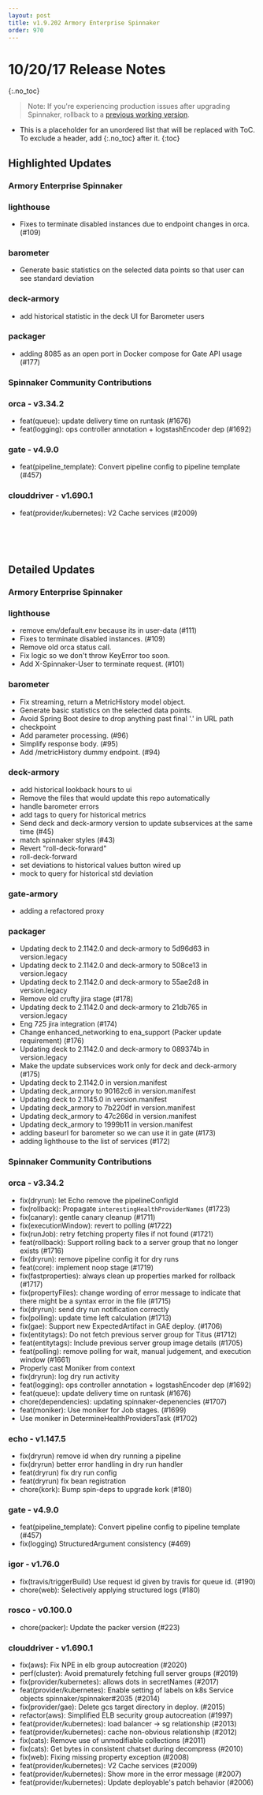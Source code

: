 ```yaml
---
layout: post
title: v1.9.202 Armory Enterprise Spinnaker
order: 970
---
```


# 10/20/17 Release Notes
{:.no_toc}
> Note: If you're experiencing production issues after upgrading Spinnaker, rollback to a [previous working version](http://docs.armory.io/admin-guides/troubleshooting/#i-upgraded-spinnaker-and-it-is-no-longer-responding-how-do-i-rollback).

* This is a placeholder for an unordered list that will be replaced with ToC. To exclude a header, add {:.no_toc} after it.
{:toc}



## Highlighted Updates
### Armory Enterprise Spinnaker
### lighthouse
 - Fixes to terminate disabled instances due to endpoint changes in orca. (#109)

### barometer
- Generate basic statistics on the selected data points so that user can see standard deviation

### deck-armory
- add historical statistic in the deck UI for Barometer users

### packager
 - adding 8085 as an open port in Docker compose for Gate API usage (#177)

###  Spinnaker Community Contributions
### orca - v3.34.2
- feat(queue): update delivery time on runtask (#1676)
- feat(logging): ops controller annotation + logstashEncoder dep (#1692)

### gate - v4.9.0
- feat(pipeline_template): Convert pipeline config to pipeline template (#457)

### clouddriver - v1.690.1
- feat(provider/kubernetes): V2 Cache services (#2009)

<br><br><br>
## Detailed Updates
### Armory Enterprise Spinnaker
### lighthouse
 - remove env/default.env because its in user-data (#111)
 - Fixes to terminate disabled instances. (#109)
 - Remove old orca status call.
 - Fix logic so we don't throw KeyError too soon.
 - Add X-Spinnaker-User to terminate request. (#101)

### barometer
 - Fix streaming, return a MetricHistory model object.
 - Generate basic statistics on the selected data points.
 - Avoid Spring Boot desire to drop anything past final '.' in URL path
 - checkpoint
 - Add parameter processing. (#96)
 - Simplify response body. (#95)
 - Add /metricHistory dummy endpoint. (#94)

### deck-armory
 - add historical lookback hours to ui
 - Remove the files that would update this repo automatically
 - handle barometer errors
 - add tags to query for historical metrics
 - Send deck and deck-armory version to update subservices at the same time (#45)
 - match spinnaker styles (#43)
 - Revert "roll-deck-forward"
 - roll-deck-forward
 - set deviations to historical values button wired up
 - mock to query for historical std deviation

### gate-armory
 - adding a refactored proxy

### packager
 - Updating deck to 2.1142.0 and deck-armory to 5d96d63 in version.legacy
 - Updating deck to 2.1142.0 and deck-armory to 508ce13 in version.legacy
 - Updating deck to 2.1142.0 and deck-armory to 55ae2d8 in version.legacy
 - Remove old crufty jira stage (#178)
 - Updating deck to 2.1142.0 and deck-armory to 21db765 in version.legacy
 - Eng 725 jira integration (#174)
 - Change enhanced_networking to ena_support (Packer update requirement) (#176)
 - Updating deck to 2.1142.0 and deck-armory to 089374b in version.legacy
 - Make the update subservices work only for deck and deck-armory (#175)
 - Updating deck to 2.1142.0 in version.manifest
 - Updating deck_armory to 90162c6 in version.manifest
 - Updating deck to 2.1145.0 in version.manifest
 - Updating deck_armory to 7b220df in version.manifest
 - Updating deck_armory to 47c266d in version.manifest
 - Updating deck_armory to 1999b11 in version.manifest
 - adding baseurl for barometer so we can use it in gate (#173)
 - adding lighthouse to the list of services (#172)


###  Spinnaker Community Contributions
### orca - v3.34.2
 - fix(dryrun): let Echo remove the pipelineConfigId
 - fix(rollback): Propagate `interestingHealthProviderNames` (#1723)
 - fix(canary): gentle canary cleanup (#1711)
 - fix(executionWindow): revert to polling (#1722)
 - fix(runJob): retry fetching property files if not found (#1721)
 - feat(rollback): Support rolling back to a server group that no longer exists (#1716)
 - fix(dryrun): remove pipeline config it for dry runs
 - feat(core): implement noop stage (#1719)
 - fix(fastproperties): always clean up properties marked for rollback (#1717)
 - fix(propertyFiles): change wording of error message to indicate that there might be a syntax error in the file (#1715)
 - fix(dryrun): send dry run notification correctly
 - fix(polling): update time left calculation (#1713)
 - fix(gae): Support new ExpectedArtifact in GAE deploy. (#1706)
 - fix(entitytags): Do not fetch previous server group for Titus (#1712)
 - feat(entitytags): Include previous server group image details (#1705)
 - feat(polling): remove polling for wait, manual judgement, and execution window (#1661)
 - Properly cast Moniker from context
 - fix(dryrun): log dry run activity
 - feat(logging): ops controller annotation + logstashEncoder dep (#1692)
 - feat(queue): update delivery time on runtask (#1676)
 - chore(dependencies): updating spinnaker-depenencies (#1707)
 - feat(moniker): Use moniker for Job stages. (#1699)
 - Use moniker in DetermineHealthProvidersTask (#1702)

### echo - v1.147.5
 - fix(dryrun) remove id when dry running a pipeline
 - fix(dryrun) better error handling in dry run handler
 - feat(dryrun) fix dry run config
 - feat(dryrun) fix bean registration
 - chore(kork): Bump spin-deps to upgrade kork (#180)

### gate - v4.9.0
 - feat(pipeline_template): Convert pipeline config to pipeline template (#457)
 - fix(logging) StructuredArgument consistency (#469)

### igor - v1.76.0
 - fix(travis/triggerBuild) Use request id given by travis for queue id. (#190)
 - chore(web): Selectively applying structured logs (#180)

### rosco - v0.100.0
 - chore(packer): Update the packer version (#223)

### clouddriver - v1.690.1
 - fix(aws): Fix NPE in elb group autocreation (#2020)
 - perf(cluster): Avoid prematurely fetching full server groups (#2019)
 - fix(provider/kubernetes): allows dots in secretNames (#2017)
 - feat(provider/kubernetes): Enable setting of labels on k8s Service objects spinnaker/spinnaker#2035 (#2014)
 - fix(provider/gae): Delete gcs target directory in deploy. (#2015)
 - refactor(aws): Simplified ELB security group autocreation (#1997)
 - feat(provider/kubernetes): load balancer -> sg relationship (#2013)
 - feat(provider/kubernetes): cache non-obvious relationship (#2012)
 - fix(cats): Remove use of unmodifiable collections (#2011)
 - fix(cats): Get bytes in consistent chatset during decompress (#2010)
 - fix(web): Fixing missing property exception (#2008)
 - feat(provider/kubernetes): V2 Cache services (#2009)
 - feat(provider/kubernetes): Show more in the error message (#2007)
 - feat(provider/kubernetes): Update deployable's patch behavior (#2006)
